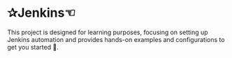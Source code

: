 # ✰Jenkins☜
This project is designed for learning purposes, focusing on setting up Jenkins automation and provides hands-on examples and configurations to get you started 🙂.
